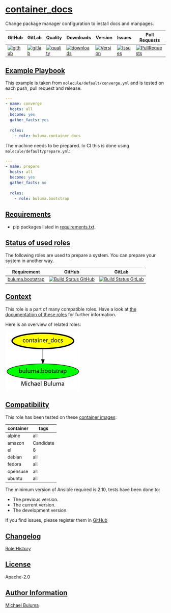 # [container_docs](#container_docs)

Change package manager configuration to install docs and manpages.

|GitHub|GitLab|Quality|Downloads|Version|Issues|Pull Requests|
|------|------|-------|---------|-------|------|-------------|
|[![github](https://github.com/buluma/ansible-role-container_docs/workflows/Ansible%20Molecule/badge.svg)](https://github.com/buluma/ansible-role-container_docs/actions)|[![gitlab](https://gitlab.com/buluma/ansible-role-container_docs/badges/master/pipeline.svg)](https://gitlab.com/buluma/ansible-role-container_docs)|[![quality](https://img.shields.io/ansible/quality/58625)](https://galaxy.ansible.com/buluma/container_docs)|[![downloads](https://img.shields.io/ansible/role/d/58625)](https://galaxy.ansible.com/buluma/container_docs)|[![Version](https://img.shields.io/github/release/buluma/ansible-role-container_docs.svg)](https://github.com/buluma/ansible-role-container_docs/releases/)|[![Issues](https://img.shields.io/github/issues/buluma/ansible-role-container_docs.svg)](https://github.com/buluma/ansible-role-container_docs/issues/)|[![PullRequests](https://img.shields.io/github/issues-pr-closed-raw/buluma/ansible-role-container_docs.svg)](https://github.com/buluma/ansible-role-container_docs/pulls/)|

## [Example Playbook](#example-playbook)

This example is taken from `molecule/default/converge.yml` and is tested on each push, pull request and release.
```yaml
---
- name: converge
  hosts: all
  become: yes
  gather_facts: yes

  roles:
    - role: buluma.container_docs
```

The machine needs to be prepared. In CI this is done using `molecule/default/prepare.yml`:
```yaml
---
- name: prepare
  hosts: all
  become: yes
  gather_facts: no

  roles:
    - role: buluma.bootstrap
```



## [Requirements](#requirements)

- pip packages listed in [requirements.txt](https://github.com/buluma/ansible-role-container_docs/blob/main/requirements.txt).

## [Status of used roles](#status-of-requirements)

The following roles are used to prepare a system. You can prepare your system in another way.

| Requirement | GitHub | GitLab |
|-------------|--------|--------|
|[buluma.bootstrap](https://galaxy.ansible.com/buluma/bootstrap)|[![Build Status GitHub](https://github.com/buluma/ansible-role-bootstrap/workflows/Ansible%20Molecule/badge.svg)](https://github.com/buluma/ansible-role-bootstrap/actions)|[![Build Status GitLab ](https://gitlab.com/buluma/ansible-role-bootstrap/badges/main/pipeline.svg)](https://gitlab.com/buluma/ansible-role-bootstrap)|

## [Context](#context)

This role is a part of many compatible roles. Have a look at [the documentation of these roles](https://buluma.github.io/) for further information.

Here is an overview of related roles:

![dependencies](https://raw.githubusercontent.com/buluma/ansible-role-container_docs/png/requirements.png "Dependencies")

## [Compatibility](#compatibility)

This role has been tested on these [container images](https://hub.docker.com/u/buluma):

|container|tags|
|---------|----|
|alpine|all|
|amazon|Candidate|
|el|8|
|debian|all|
|fedora|all|
|opensuse|all|
|ubuntu|all|

The minimum version of Ansible required is 2.10, tests have been done to:

- The previous version.
- The current version.
- The development version.



If you find issues, please register them in [GitHub](https://github.com/buluma/ansible-role-container_docs/issues)

## [Changelog](#changelog)

[Role History](https://github.com/buluma/ansible-role-container_docs/blob/master/CHANGELOG.md)

## [License](#license)

Apache-2.0

## [Author Information](#author-information)

[Michael Buluma](https://buluma.github.io/)
